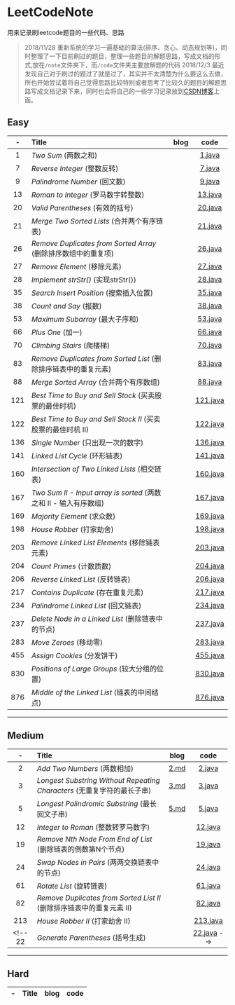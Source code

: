# LeetCodeNote
用来记录刷leetcode题目的一些代码、思路

> 2018/11/28 重新系统的学习一遍基础的算法(排序、贪心、动态规划等)，同时整理了一下目前刷过的题目，整理一些题目的解题思路，写成文档的形式,放在`/note`文件夹下，而`/code`文件夹主要放解题的代码
> 2018/12/3 最近发现自己对于刷过的题过了就是过了，其实并不太清楚为什么要这么去做，所也开始尝试着将自己觉得思路比较特别或者思考了比较久的题目的解题思路写成文档记录下来，同时也会将自己的一些学习记录放到[CSDN博客](https://me.csdn.net/ljcaidn)上面。

## Easy
 -|Title|blog|code
:-:|:-|:-:|:-:
1|*Two Sum* (两数之和)||[1.java](./code/1.java)
7|*Reverse Integer* (整数反转)||[7.java](./code/7.java)
9|*Palindrome Number* (回文数)||[9.java](./code/9.java)
13|*Roman to Integer* (罗马数字转整数)||[13.java](./code/13.java)
20|*Valid Parentheses* (有效的括号)||[20.java](./code/20.java)
21|*Merge Two Sorted Lists* (合并两个有序链表)||[21.java](./code/21.java)
26|*Remove Duplicates from Sorted Array* (删除排序数组中的重复项)||[26.java](./code/26.java)
27|*Remove Element* (移除元素)||[27.java](./code/27.java)
28|*Implement strStr()* (实现strStr())||[28.java](./code/28.java)
35|*Search Insert Position* (搜索插入位置)||[35.java](./code/35.java)
38|*Count and Say* (报数)||[38.java](./code/38.java)
53|*Maximum Subarray* (最大子序和)||[53.java](./code/53.java)
66|*Plus One* (加一)||[66.java](./code/66.java)
70|*Climbing Stairs* (爬楼梯)||[70.java](./code/70.java)
83|*Remove Duplicates from Sorted List* (删除排序链表中的重复元素)||[83.java](./code/83.java)
88|*Merge Sorted Array* (合并两个有序数组)||[88.java](./code/88.java)
121|*Best Time to Buy and Sell Stock* (买卖股票的最佳时机)||[121.java](./code/121.java)
122|*Best Time to Buy and Sell Stock II* (买卖股票的最佳时机 II)||[122.java](./code/122.java)
136|*Single Number* (只出现一次的数字)||[136.java](./code/136.java)
141|*Linked List Cycle* (环形链表)||[141.java](./code/141.java)
160|*Intersection of Two Linked Lists* (相交链表)||[160.java](./code/160.java)
167|*Two Sum II - Input array is sorted* (两数之和 II - 输入有序数组)||[167.java](./code/167.java)
169|*Majority Element* (求众数)||[169.java](./code/169.java)
198|*House Robber* (打家劫舍)||[198.java](./code/198.java)
203|*Remove Linked List Elements* (移除链表元素)||[203.java](./code/203.java)
204|*Count Primes* (计数质数)||[204.java](./code/204.java)
206|*Reverse Linked List* (反转链表)||[206.java](./code/206.java)
217|*Contains Duplicate* (存在重复元素)||[217.java](./code/217.java)
234|*Palindrome Linked List* (回文链表)||[234.java](./code/234.java)
237|*Delete Node in a Linked List* (删除链表中的节点)||[237.java](./code/237.java)
283|*Move Zeroes* (移动零)||[283.java](./code/283.java)
455|*Assign Cookies* (分发饼干)||[455.java](./code/455.java)
830|*Positions of Large Groups* (较大分组的位置)||[830.java](./code/830.java)
876|*Middle of the Linked List* (链表的中间结点)||[876.java](./code/876.java)
---




## Medium
 -|Title|blog|code
:-:|:-|:-:|:-:
2|*Add Two Numbers* (两数相加)|[2.md](./note/2.md)|[2.java](./code/2.java)
3|*Longest Substring Without Repeating Characters* (无重复字符的最长子串)|[3.md](./note/3.md)|[3.java](./code/3.java)
5|*Longest Palindromic Substring* (最长回文子串)|[5.md](./note/5.md)|[5.java](./code/5.java)
12|	*Integer to Roman* (整数转罗马数字)||[12.java](./code/12.java)
19|	*Remove Nth Node From End of List* (删除链表的倒数第N个节点)||[19.java](./code/19.java)
24|*Swap Nodes in Pairs* (两两交换链表中的节点)||[24.java](./code/24.java)
61|*Rotate List* (旋转链表)||[61.java](./code/61.java)
82|*Remove Duplicates from Sorted List II* (删除排序链表中的重复元素 II)||[82.java](./code/82.java)
213|*House Robber II* (打家劫舍 II)||[213.java](./code/213.java)
<!-- 22|*Generate Parentheses* (括号生成)||[22.java](./code/22.java) -->
---

## Hard
 -|Title|blog|code
:-:|:-:|:-:|:-:



